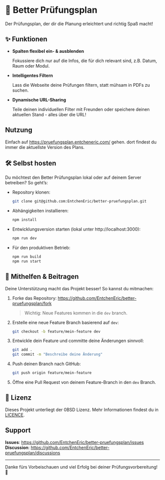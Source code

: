# 🚀 Better Prüfungsplan

Der Prüfungsplan, der dir die Planung erleichtert und richtig Spaß macht!

## ✨ Funktionen

- **Spalten flexibel ein- & ausblenden** 

    Fokussiere dich nur auf die Infos, die für dich relevant sind, z.B. Datum, Raum oder Modul. 
- **Intelligentes Filtern** 

    Lass die Webseite deine Prüfungen filtern, statt mühsam in PDFs zu suchen.
- **Dynamische URL-Sharing** 
    
    Teile deinen individuellen Filter mit Freunden oder speichere deinen aktuellen Stand - alles über die URL!

## Nutzung

Einfach auf https://pruefungsplan.entcheneric.com/ gehen. dort findest du immer die aktuellste Version des Plans.

## 🛠️ Selbst hosten

Du möchtest den Better Prüfungsplan lokal oder auf deinem Server betreiben? So geht’s:

- Repository klonen: 
    ```bash
    git clone git@github.com:EntchenEric/better-pruefungsplan.git
    ```
- Abhängigkeiten installieren: 
    ```bash
    npm install
    ```
- Entwicklungsversion starten (lokal unter http://localhost:3000): 
    ```bash
    npm run dev
    ```
- Für den produktiven Betrieb: 
    ```bash
    npm run build
    npm run start
    ```
## 🤝 Mithelfen & Beitragen

Deine Unterstützung macht das Projekt besser! So kannst du mitmachen:

1. Forke das Repository: https://github.com/EntchenEric/better-pruefungsplan/fork 
    > Wichtig: Neue Features kommen in die `dev` branch.
2.  Erstelle eine neue Feature Branch basierend auf `dev`:
    ```bash
    git checkout -b feature/mein-feature dev
    ```
3. Entwickle dein Feature und committe deine Änderungen sinnvoll: 
    ```bash
    git add .
    git commit -m "Beschreibe deine Änderung"
    ```
4. Push deinen Branch nach GitHub: 
    ```bash
    git push origin feature/mein-feature
    ```
5. Öffne eine Pull Request von deinem Feature-Branch in den `dev` Branch.

## 📄 Lizenz

Dieses Projekt unterliegt der 0BSD Lizenz. Mehr Informationen findest du in [LICENCE](/LICENCE).

## Support

**Issues**: https://github.com/EntchenEric/better-pruefungsplan/issues
**Discussion**: https://github.com/EntchenEric/better-pruefungsplan/discussions

---

Danke fürs Vorbeischauen und viel Erfolg bei deiner Prüfungsvorbereitung! 🎉

